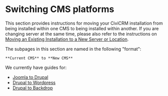 # Switching CMS platforms

This section provides instructions for moving your CiviCRM installation from being installed within one CMS to being installed within another.  If you are changing server at the same time, please also refer to the instructions on [Moving an Existing Installation to a New Server or Location](misc/switch-servers.md).

The subpages in this section are named in the following "format": 

    **Current CMS** to **New CMS**

We currently have guides for:

 * [Joomla to Drupal](misc/switching-cms/joomla-to-drupal.md)
 * [Drupal to Wordpress](misc/switching-cms/drupal-to-wordpress.md)
 * [Drupal to Backdrop](misc/switching-cms/drupal-to-backdrop.md)